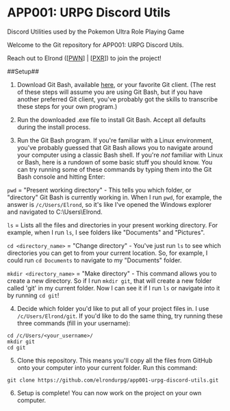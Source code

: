 # APP001: URPG Discord Utils
Discord Utilities used by the Pokemon Ultra Role Playing Game

Welcome to the Git repository for APP001: URPG Discord Utils.

Reach out to Elrond ([[PWN](http://forums.petalburgwoods.com/member.php/7050-Elrond)] | [[PXR](http://www.pokemoncrossroads.com/forum/member.php?5531-Elrond)]) to join the project! 

##Setup##

1. Download Git Bash, available [here](https://git-scm.com/downloads), or your favorite Git client. (The rest of these steps will assume you are using Git Bash, but if you have another preferred Git client, you've probably got the skills to transcribe these steps for your own program.)

2. Run the downloaded .exe file to install Git Bash. Accept all defaults during the install process. 

3. Run the Git Bash program. If you're familiar with a Linux environment, you've probably guessed that Git Bash allows you to navigate around your computer using a classic Bash shell. If you're *not* familiar with Linux or Bash, here is a rundown of some basic stuff you should know. You can try running some of these commands by typing them into the Git Bash console and hitting Enter: 

`pwd` = "Present working directory" - This tells you which folder, or "directory" Git Bash is currently working in. When I run `pwd`, for example, the answer is `/c/Users/Elrond`, so it's like I've opened the Windows explorer and navigated to C:\Users\Elrond. 

`ls` = Lists all the files and directories in your present working directory. For example, when I run `ls`, I see folders like "Documents" and "Pictures".

`cd <directory_name>` = "Change directory" - You've just run `ls` to see which directories you can get to from your current location. So, for example, I could run `cd Documents` to navigate to my "Documents" folder.

`mkdir <directory_name>` = "Make directory" - This command allows you to create a new directory. So if I run `mkdir git`, that will create a new folder called 'git' in my current folder. Now I can see it if I run `ls` or navigate into it by running `cd git`!

4. Decide which folder you'd like to put all of your project files in. I use `/c/Users/Elrond/git`. If you'd like to do the same thing, try running these three commands (fill in your username): 

```
cd /c/Users/<your_username>/
mkdir git
cd git
```

5. Clone this repository. This means you'll copy all the files from GitHub onto your computer into your current folder. Run this command: 

`git clone https://github.com/elrondurpg/app001-urpg-discord-utils.git`

6. Setup is complete! You can now work on the project on your own computer.